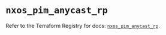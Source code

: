 # `nxos_pim_anycast_rp`

Refer to the Terraform Registry for docs: [`nxos_pim_anycast_rp`](https://registry.terraform.io/providers/ciscodevnet/nxos/0.5.10/docs/resources/pim_anycast_rp).
